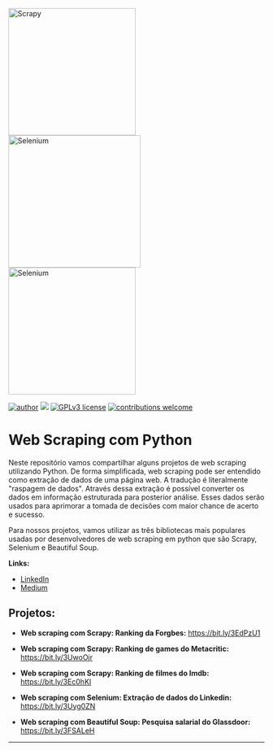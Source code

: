 <a href="https://scrapy.org/"><img src="https://bit.ly/3E8XQZ3" width="250" alt="Scrapy"/></a>
<a href="https://selenium.dev"><img src="https://bit.ly/3UcZWNe" width="260" alt="Selenium"/></a>
<a href="https://www.crummy.com/software/BeautifulSoup/bs4/doc/"><img src="https://bit.ly/3zRLi5Z" width="250" alt="Selenium"/></a>

[![author](https://img.shields.io/badge/author-jaomarcelofc-red.svg)](https://www.linkedin.com/in/joao-marcelo-fonseca-cunha) [![](https://img.shields.io/badge/python-3.7+-blue.svg)](https://www.python.org/downloads/release/python-365/) [![GPLv3 license](https://img.shields.io/badge/License-GPLv3-blue.svg)](http://perso.crans.org/besson/LICENSE.html) [![contributions welcome](https://img.shields.io/badge/contributions-welcome-brightgreen.svg?style=flat)](https://github.com/carlosfab/data_science/issues)


# Web Scraping com Python

Neste repositório vamos compartilhar alguns projetos de web scraping utilizando Python. De forma simplificada, web scraping pode ser entendido como extração de dados de uma página web. A tradução é literalmente "raspagem de dados". Através dessa extração é possível converter os dados em informação estruturada para posterior análise. Esses dados serão usados para aprimorar a tomada de decisões com maior chance de acerto e sucesso.

Para nossos projetos, vamos utilizar as três bibliotecas mais populares usadas por desenvolvedores de web scraping em python que são Scrapy, Selenium e Beautiful Soup. 


**Links:**

* [LinkedIn](https://www.linkedin.com/in/joão-marcelo-fonseca-cunha-097776a2/)
* [Medium](https://medium.com/@jmfonsecacunha)

## Projetos:

* **Web scraping com Scrapy: Ranking da Forgbes:** https://bit.ly/3EdPzU1

* **Web scraping com Scrapy: Ranking de games do Metacritic:** https://bit.ly/3UwoOjr

* **Web scraping com Scrapy: Ranking de filmes do Imdb:** https://bit.ly/3Ec0hKI

* **Web scraping com Selenium: Extração de dados do Linkedin:** https://bit.ly/3Uyg0ZN

* **Web scraping com Beautiful Soup: Pesquisa salarial do Glassdoor:** https://bit.ly/3FSALeH
----


